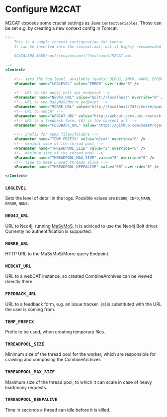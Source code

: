 Configure M2CAT
===============

M2CAT exposes some crucial settings as Java `ContextVariables`. Those can be set e.g. by creating a new context config in Tomcat.

```xml
<!--
	This is a sample context configuration for tomcat.
	It can be inserted into the context.xml, but it highly recommended to store it in
	
	$CATALINA_BASE/conf/[enginename]/[hostname]/M2CAT.xml
	
-->
<Context>
	
	<!-- sets the log level. available levels: DEBUG, INFO, WARN, ERROR, NONE -->
	<Parameter name="LOGLEVEL" value="ERROR" override="0" />
	
	<!-- URL to the neo4j bolt api endpoint -->
	<Parameter name="NEO4J_URL" value="bolt://localhost" override="0" />
	<!-- URL to the MaSyMoS/Morre endpoint -->
	<Parameter name="MORRE_URL" value="http://localhost:7474/morre/query" override="0" />
	<!-- URL to webCAT -->
	<Parameter name="WEBCAT_URL" value="http://webcat.sems.uni-rostock.de" override="0" />
	<!-- URL to a feedback form. {0} is the current url -->
	<Parameter name="FEEDBACK_URL" value="https://github.com/SemsProject/M2CAT/issues/new?from={0}" override="0" />
	
	<!-- prefix for temp files/folders -->
	<Parameter name="TEMP_PREFIX" value="m2cat" override="0" />
	<!-- minimal size of the thread pool -->
	<Parameter name="THREADPOOL_SIZE" value="2" override="0" />
	<!-- maximum size of the thread pool -->
	<Parameter name="THREADPOOL_MAX_SIZE" value="5" override="0" />
	<!-- time to keep unused threads alive -->
	<Parameter name="THREADPOOL_KEEPALIVE" value="60" override="0" />

</Context>
```

### `LOGLEVEL`
Sets the level of detail in the logs. Possible values are `DEBUG`, `INFO`, `WARN`, `ERROR`, `NONE`.

### `NEO4J_URL`
URL to Neo4j, running [MaSyMoS](). It is adviced to use the Neo4j Bolt driver. Currently no authentification is supported.

### `MORRE_URL`
HTTP URL to the MaSyMoS/Morre query Endpoint.

### `WEBCAT_URL`
URL to a webCAT instance, so created CombineArchives can be viewed directly there.

### `FEEDBACK_URL`
URL to a feedback form, e.g. an issue tracker. `{0}`is substituted with the URL the user is coming from.

### `TEMP_PREFIX`
Prefix to be used, when creating temporary files.

### `THREADPOOL_SIZE`
Minimum size of the thread pool for the worker, which are responsible for crawling and composing the CombineArchives

### `THREADPOOL_MAX_SIZE`
Maximum size of the thread pool, to which it can scale in case of heavy load/many requests.

### `THREADPOOL_KEEPALIVE`
Time in seconds a thread can idle before it is killed.
